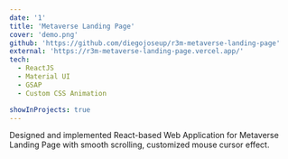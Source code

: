```yaml
---
date: '1'
title: 'Metaverse Landing Page'
cover: 'demo.png'
github: 'https://github.com/diegojoseup/r3m-metaverse-landing-page'
external: 'https://r3m-metaverse-landing-page.vercel.app/'
tech:
  - ReactJS
  - Material UI
  - GSAP
  - Custom CSS Animation

showInProjects: true
---
```


Designed and implemented React-based Web Application for Metaverse Landing Page with smooth scrolling, customized mouse cursor effect.
